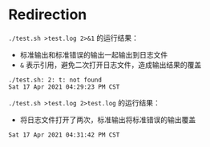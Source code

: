 # Redirection

`./test.sh >test.log 2>&1` 的运行结果：

- 标准输出和标准错误的输出一起输出到日志文件
- `&` 表示引用，避免二次打开日志文件，造成输出结果的覆盖

```plaintext
./test.sh: 2: t: not found
Sat 17 Apr 2021 04:29:23 PM CST
```

`./test.sh >test.log 2>test.log` 的运行结果：

- 将日志文件打开了两次，标准输出将标准错误的输出覆盖

```plaintext
Sat 17 Apr 2021 04:31:42 PM CST
```
